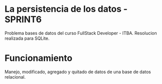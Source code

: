 # La persistencia de los datos - SPRINT6

Problema bases de datos del curso FullStack Developer - ITBA.
Resolucion realizada para SQLite.

# Funcionamiento

Manejo, modificado, agregado y quitado de datos de una base de datos relacional.
